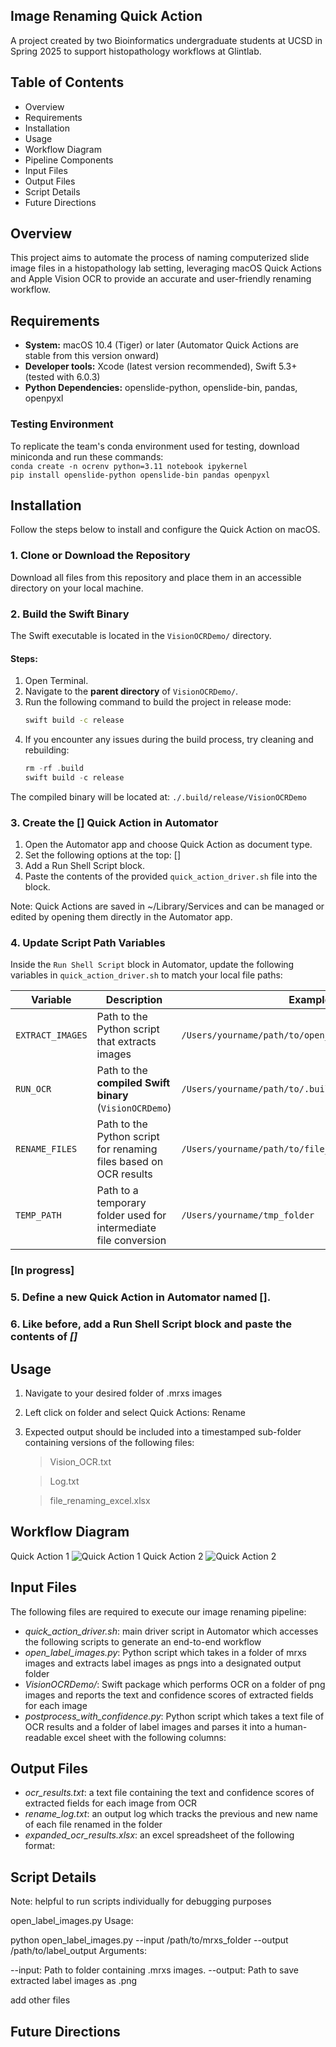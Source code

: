 ## Image Renaming Quick Action
A project created by two Bioinformatics undergraduate students at UCSD in Spring 2025 to support histopathology workflows at Glintlab.

## Table of Contents
- Overview
- Requirements
- Installation
- Usage
- Workflow Diagram
- Pipeline Components
- Input Files
- Output Files
- Script Details
- Future Directions

## Overview
This project aims to automate the process of naming computerized slide image files in a histopathology lab setting, leveraging macOS Quick Actions and Apple Vision OCR to provide an accurate and user-friendly renaming workflow.

## Requirements
- **System:** macOS 10.4 (Tiger) or later (Automator Quick Actions are stable from this version onward)
- **Developer tools:** Xcode (latest version recommended), Swift 5.3+ (tested with 6.0.3)
- **Python Dependencies:** openslide-python, openslide-bin, pandas, openpyxl

### Testing Environment
To replicate the team's conda environment used for testing, download miniconda and run these commands: <br>
`conda create -n ocrenv python=3.11 notebook ipykernel` <br>
`pip install openslide-python openslide-bin pandas openpyxl` <br>

## Installation
Follow the steps below to install and configure the Quick Action on macOS.

### 1. Clone or Download the Repository
Download all files from this repository and place them in an accessible directory on your local machine.

### 2. Build the Swift Binary
The Swift executable is located in the `VisionOCRDemo/` directory.

#### Steps:
1. Open Terminal.
2. Navigate to the **parent directory** of `VisionOCRDemo/`.
3. Run the following command to build the project in release mode:
   ```bash
   swift build -c release
4. If you encounter any issues during the build process, try cleaning and rebuilding:
   ```swift package clean
   rm -rf .build
   swift build -c release

The compiled binary will be located at:
`./.build/release/VisionOCRDemo`

### 3. Create the [] Quick Action in Automator
1. Open the Automator app and choose Quick Action as document type.
2. Set the following options at the top: []
3. Add a Run Shell Script block.
4. Paste the contents of the provided `quick_action_driver.sh` file into the block.

Note: Quick Actions are saved in ~/Library/Services and can be managed or edited by opening them directly in the Automator app.

### 4. Update Script Path Variables

Inside the `Run Shell Script` block in Automator, update the following variables in `quick_action_driver.sh` to match your local file paths:

| Variable         | Description                                                       | Example Path                                                      |
|------------------|-------------------------------------------------------------------|--------------------------------------------------------------------|
| `EXTRACT_IMAGES` | Path to the Python script that extracts images                    | `/Users/yourname/path/to/open_label_images.py`                     |
| `RUN_OCR`        | Path to the **compiled Swift binary** (`VisionOCRDemo`)           | `/Users/yourname/path/to/.build/release/VisionOCRDemo`            |
| `RENAME_FILES`   | Path to the Python script for renaming files based on OCR results | `/Users/yourname/path/to/file_renaming_outliers_excel.py`         |
| `TEMP_PATH`      | Path to a temporary folder used for intermediate file conversion  | `/Users/yourname/tmp_folder`                                      |

### [In progress]
### 5. Define a new Quick Action in Automator named [].
### 6. Like before, add a Run Shell Script block and paste the contents of *[]*


## Usage
1. Navigate to your desired folder of .mrxs images
2. Left click on folder and select Quick Actions: Rename
3. Expected output should be included into a timestamped sub-folder containing versions of the following files:
   > Vision_OCR.txt
   
   > Log.txt
   
   > file_renaming_excel.xlsx

## Workflow Diagram
Quick Action 1
![Quick Action 1](images/image.png "Quick Action 1")
Quick Action 2
![Quick Action 2](images/image2.png "Quick Action 2")

## Input Files
The following files are required to execute our image renaming pipeline:
- *quick_action_driver.sh*: main driver script in Automator which accesses the following scripts to generate an end-to-end workflow
- *open_label_images.py*: Python script which takes in a folder of mrxs images and extracts label images as pngs into a designated output folder 
- *VisionOCRDemo/*: Swift package which performs OCR on a folder of png images and reports the text and confidence scores of extracted fields for each image
- *postprocess_with_confidence.py*: Python script which takes a text file of OCR results and a folder of label images and parses it into a human-readable excel sheet with the following columns:

## Output Files
- *ocr_results.txt*: a text file containing the text and confidence scores of extracted fields for each image from OCR
- *rename_log.txt*: an output log which tracks the previous and new name of each file renamed in the folder
- *expanded_ocr_results.xlsx*: an excel spreadsheet of the following format:
   
## Script Details
Note: helpful to run scripts individually for debugging purposes

open_label_images.py
Usage:

python open_label_images.py --input /path/to/mrxs_folder --output /path/to/label_output
Arguments:

--input: Path to folder containing .mrxs images.
--output: Path to save extracted label images as .png

add other files

## Future Directions

